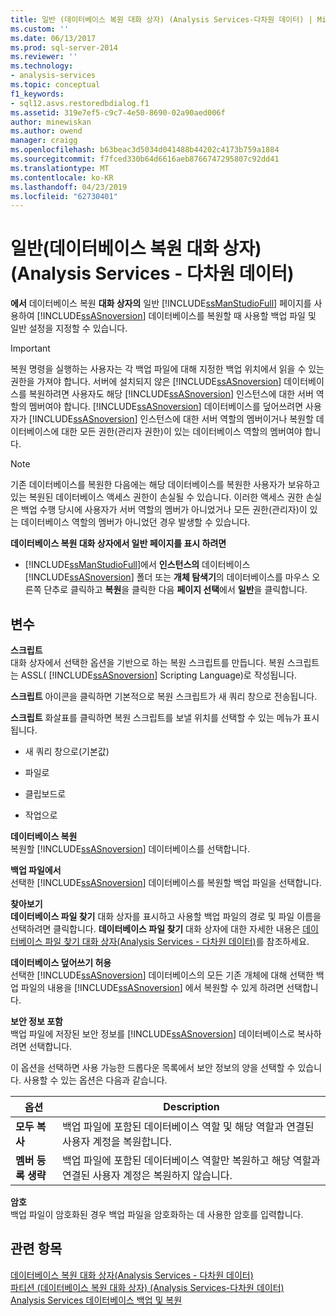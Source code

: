 ```yaml
---
title: 일반 (데이터베이스 복원 대화 상자) (Analysis Services-다차원 데이터) | Microsoft Docs
ms.custom: ''
ms.date: 06/13/2017
ms.prod: sql-server-2014
ms.reviewer: ''
ms.technology:
- analysis-services
ms.topic: conceptual
f1_keywords:
- sql12.asvs.restoredbdialog.f1
ms.assetid: 319e7ef5-c9c7-4e50-8690-02a90aed006f
author: minewiskan
ms.author: owend
manager: craigg
ms.openlocfilehash: b63beac3d5034d041488b44202c4173b759a1884
ms.sourcegitcommit: f7fced330b64d6616aeb8766747295807c92dd41
ms.translationtype: MT
ms.contentlocale: ko-KR
ms.lasthandoff: 04/23/2019
ms.locfileid: "62730401"
---
```

# <a name="general-restore-database-dialog-box-analysis-services---multidimensional-data"></a>일반(데이터베이스 복원 대화 상자)(Analysis Services - 다차원 데이터)
  **에서** 데이터베이스 복원 **대화 상자의** 일반 [!INCLUDE[ssManStudioFull](../includes/ssmanstudiofull-md.md)] 페이지를 사용하여 [!INCLUDE[ssASnoversion](../includes/ssasnoversion-md.md)] 데이터베이스를 복원할 때 사용할 백업 파일 및 일반 설정을 지정할 수 있습니다.  
  
> [!IMPORTANT]  
>  복원 명령을 실행하는 사용자는 각 백업 파일에 대해 지정한 백업 위치에서 읽을 수 있는 권한을 가져야 합니다. 서버에 설치되지 않은 [!INCLUDE[ssASnoversion](../includes/ssasnoversion-md.md)] 데이터베이스를 복원하려면 사용자도 해당 [!INCLUDE[ssASnoversion](../includes/ssasnoversion-md.md)] 인스턴스에 대한 서버 역할의 멤버여야 합니다. [!INCLUDE[ssASnoversion](../includes/ssasnoversion-md.md)] 데이터베이스를 덮어쓰려면 사용자가 [!INCLUDE[ssASnoversion](../includes/ssasnoversion-md.md)] 인스턴스에 대한 서버 역할의 멤버이거나 복원할 데이터베이스에 대한 모든 권한(관리자 권한)이 있는 데이터베이스 역할의 멤버여야 합니다.  
  
> [!NOTE]  
>  기존 데이터베이스를 복원한 다음에는 해당 데이터베이스를 복원한 사용자가 보유하고 있는 복원된 데이터베이스 액세스 권한이 손실될 수 있습니다. 이러한 액세스 권한 손실은 백업 수행 당시에 사용자가 서버 역할의 멤버가 아니었거나 모든 권한(관리자)이 있는 데이터베이스 역할의 멤버가 아니었던 경우 발생할 수 있습니다.  
  
 **데이터베이스 복원 대화 상자에서 일반 페이지를 표시 하려면**  
  
-   [!INCLUDE[ssManStudioFull](../includes/ssmanstudiofull-md.md)]에서 **인스턴스의** 데이터베이스 [!INCLUDE[ssASnoversion](../includes/ssasnoversion-md.md)] 폴더 또는 **개체 탐색기**의 데이터베이스를 마우스 오른쪽 단추로 클릭하고 **복원**을 클릭한 다음 **페이지 선택**에서 **일반**을 클릭합니다.  
  
## <a name="options"></a>변수  
 **스크립트**  
 대화 상자에서 선택한 옵션을 기반으로 하는 복원 스크립트를 만듭니다. 복원 스크립트는 ASSL( [!INCLUDE[ssASnoversion](../includes/ssasnoversion-md.md)] Scripting Language)로 작성됩니다.  
  
 **스크립트** 아이콘을 클릭하면 기본적으로 복원 스크립트가 새 쿼리 창으로 전송됩니다.  
  
 **스크립트** 화살표를 클릭하면 복원 스크립트를 보낼 위치를 선택할 수 있는 메뉴가 표시됩니다.  
  
-   새 쿼리 창으로(기본값)  
  
-   파일로  
  
-   클립보드로  
  
-   작업으로  
  
 **데이터베이스 복원**  
 복원할 [!INCLUDE[ssASnoversion](../includes/ssasnoversion-md.md)] 데이터베이스를 선택합니다.  
  
 **백업 파일에서**  
 선택한 [!INCLUDE[ssASnoversion](../includes/ssasnoversion-md.md)] 데이터베이스를 복원할 백업 파일을 선택합니다.  
  
 **찾아보기**  
 **데이터베이스 파일 찾기** 대화 상자를 표시하고 사용할 백업 파일의 경로 및 파일 이름을 선택하려면 클릭합니다. **데이터베이스 파일 찾기** 대화 상자에 대한 자세한 내용은 [데이터베이스 파일 찾기 대화 상자&#40;Analysis Services - 다차원 데이터&#41;](locate-database-files-dialog-box-analysis-services-multidimensional-data.md)를 참조하세요.  
  
 **데이터베이스 덮어쓰기 허용**  
 선택한 [!INCLUDE[ssASnoversion](../includes/ssasnoversion-md.md)] 데이터베이스의 모든 기존 개체에 대해 선택한 백업 파일의 내용을 [!INCLUDE[ssASnoversion](../includes/ssasnoversion-md.md)] 에서 복원할 수 있게 하려면 선택합니다.  
  
 **보안 정보 포함**  
 백업 파일에 저장된 보안 정보를 [!INCLUDE[ssASnoversion](../includes/ssasnoversion-md.md)] 데이터베이스로 복사하려면 선택합니다.  
  
 이 옵션을 선택하면 사용 가능한 드롭다운 목록에서 보안 정보의 양을 선택할 수 있습니다. 사용할 수 있는 옵션은 다음과 같습니다.  
  
|옵션|Description|  
|------------|-----------------|  
|**모두 복사**|백업 파일에 포함된 데이터베이스 역할 및 해당 역할과 연결된 사용자 계정을 복원합니다.|  
|**멤버 등록 생략**|백업 파일에 포함된 데이터베이스 역할만 복원하고 해당 역할과 연결된 사용자 계정은 복원하지 않습니다.|  
  
 **암호**  
 백업 파일이 암호화된 경우 백업 파일을 암호화하는 데 사용한 암호를 입력합니다.  
  
## <a name="see-also"></a>관련 항목  
 [데이터베이스 복원 대화 상자&#40;Analysis Services - 다차원 데이터&#41;](restore-database-dialog-box-analysis-services-multidimensional-data.md)   
 [파티션 &#40;데이터베이스 복원 대화 상자&#41; &#40;Analysis Services-다차원 데이터&#41;](partitions-restore-database-dialog-box-analysis-services-multidimensional-data.md)   
 [Analysis Services 데이터베이스 백업 및 복원](multidimensional-models/backup-and-restore-of-analysis-services-databases.md)  
  
  
